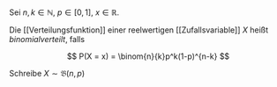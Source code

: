 Sei $n, k \in \mathbb{N}$, $p \in [0, 1]$, $x \in \mathbb{R}$.

Die [[Verteilungsfunktion]] einer reelwertigen [[Zufallsvariable]] $X$ heißt *binomialverteilt*, falls

$$
	P(X = x) = \binom{n}{k}p^k(1-p)^{n-k}
$$

Schreibe $X \sim \mathfrak{B}(n, p)$
